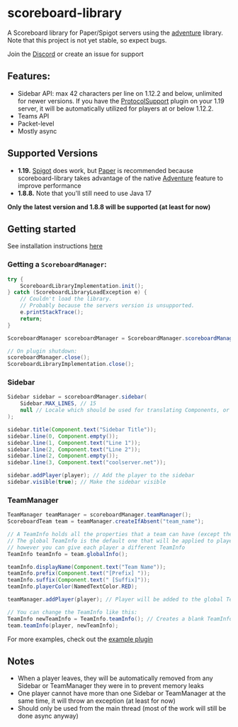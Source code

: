 # scoreboard-library

A Scoreboard library for Paper/Spigot servers using the [adventure](https://github.com/KyoriPowered/adventure) library.
Note that this project is not yet stable, so expect bugs.

Join the [Discord](https://discord.gg/v7nmTDTW8W) or create an issue for support

## Features:

- Sidebar API: max 42 characters per line on 1.12.2 and below, unlimited for newer versions. If you have
  the [ProtocolSupport](https://github.com/ProtocolSupport/ProtocolSupport/) plugin on your 1.19 server, it will be
  automatically utilized for players at or below 1.12.2.
- Teams API
- Packet-level
- Mostly async

## Supported Versions

- **1.19.** [Spigot](https://www.spigotmc.org/) does work, but [Paper](https://papermc.io/) is recommended because scoreboard-library
  takes advantage of the native [Adventure](https://github.com/KyoriPowered/adventure) feature to improve performance
- **1.8.8.** Note that you'll still need to use Java 17

**Only the latest version and 1.8.8 will be supported (at least for now)**

## Getting started

See installation instructions [here](https://github.com/MegavexNetwork/scoreboard-library/blob/master/INSTALLATION.md)

### Getting a `ScoreboardManager`:

```java
try {
    ScoreboardLibraryImplementation.init();
} catch (ScoreboardLibraryLoadException e) {
    // Couldn't load the library.
    // Probably because the servers version is unsupported.
    e.printStackTrace();
    return;
}

ScoreboardManager scoreboardManager = ScoreboardManager.scoreboardManager(plugin);

// On plugin shutdown:
scoreboardManager.close();
ScoreboardLibraryImplementation.close();
```

### Sidebar

```java
Sidebar sidebar = scoreboardManager.sidebar(
    Sidebar.MAX_LINES, // 15
    null // Locale which should be used for translating Components, or null if it should depend on each player's client locale
);

sidebar.title(Component.text("Sidebar Title"));
sidebar.line(0, Component.empty());
sidebar.line(1, Component.text("Line 1"));
sidebar.line(2, Component.text("Line 2"));
sidebar.line(2, Component.empty());
sidebar.line(3, Component.text("coolserver.net"));

sidebar.addPlayer(player); // Add the player to the sidebar
sidebar.visible(true); // Make the sidebar visible
```

### TeamManager

```java
TeamManager teamManager = scoreboardManager.teamManager();
ScoreboardTeam team = teamManager.createIfAbsent("team_name");

// A TeamInfo holds all the properties that a team can have (except the name).
// The global TeamInfo is the default one that will be applied to players,
// however you can give each player a different TeamInfo
TeamInfo teamInfo = team.globalInfo();

teamInfo.displayName(Component.text("Team Name"));
teamInfo.prefix(Component.text("[Prefix] "));
teamInfo.suffix(Component.text(" [Suffix]"));
teamInfo.playerColor(NamedTextColor.RED);

teamManager.addPlayer(player); // Player will be added to the global TeamInfo

// You can change the TeamInfo like this:
TeamInfo newTeamInfo = TeamInfo.teamInfo(); // Creates a blank TeamInfo
team.teamInfo(player, newTeamInfo);
```

For more examples, check out the [example plugin](https://github.com/MegavexNetwork/scoreboard-library-example)

## Notes

- When a player leaves, they will be automatically removed from any Sidebar or TeamManager they were in to prevent
  memory leaks
- One player cannot have more than one Sidebar or TeamManager at the same time, it will throw an exception (at least for
  now)
- Should only be used from the main thread (most of the work will still be done async anyway)
